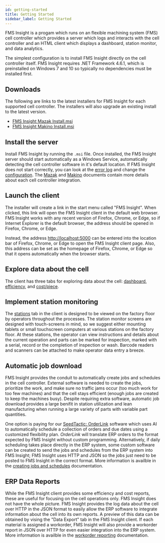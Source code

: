 ```yaml
---
id: getting-started
title: Getting Started
sidebar_label: Getting Started
---
```


FMS Insight is a progam which runs on an flexible machining system (FMS)
cell controller which provides a server which logs and interacts with the cell
controller and an HTML client which displays a dashboard, station monitor, and
data analytics.

The simplest configuration is to install FMS Insight directly on the cell
controller itself. FMS Insight requires .NET Framework
4.6.1, which is preinstalled on Windows 7 and 10 so typically no dependencies
must be installed first.

## Downloads

The following are links to the latest installers for FMS Insight for each supported cell controller.
The installers will also upgrade an existing install to the latest version.

* [FMS Insight Mazak Install.msi](https://seedtactics-downloads.s3.amazonaws.com/installers/fms-insight/FMS%20Insight%20Mazak%20Install.msi)
* [FMS Insight Makino Install.msi](https://seedtactics-downloads.s3.amazonaws.com/installers/fms-insight/FMS%20Insight%20Makino%20Install.msi)

## Install the server

Install FMS Insight by running the `.msi` file. Once installed, the FMS
Insight server should start automatically as a Windows Service, automatically
detecting the cell controller software in it's default location. If FMS
Insight does not start correctly, you can look at the [error
log](server-errors.md) and change the [configuration](server-config.md). The
[Mazak](mazak.md) and [Makino](makino.md) documents contain more details
about each cell controller integration.

## Launch the client

The installer will create a link in the start menu called "FMS Insight". When
clicked, this link will open the FMS Insight client in the default web
browser. FMS Insight works with any recent version of Firefox, Chrome, or
Edge, so if Internet Explorer is the default browser, the address should be
opened in Firefox, Chrome, or Edge.

Instead, the address [http://localhost:5000](http://localhost:5000) can be
entered into the location bar of Firefox, Chrome, or Edge to open the FMS
Insight client page. Also, this address can be set as the homepage of
Firefox, Chrome, or Edge so that it opens automatically when the browser
starts.

## Explore data about the cell

The client has three tabs for exploring data about the cell:
[dashboard](client-dashboard.md), [efficiency](client-efficiency.md), and
[cost/piece](client-cost-per-piece.md).

## Implement station monitoring

The [stations](client-stations.md) tab in the client is designed to be viewed
on the factory floor by operators throughout the processes. The station
monitor screens are designed with touch-screens in mind, so we suggest either
mounting tablets or small touchscreen computers at various stations on the
factory floor. At these stations, the operator can view instructions and
details about the current operation and parts can be marked for inspection,
marked with a serial, record or the completion of inspection or wash.  Barcode
readers and scanners can be attached to make operator data entry a breeze.

## Automatic job download

FMS Insight provides the conduit to automatically create jobs and schedules
in the cell controller. External software is needed to create the jobs,
prioritize the work, and make sure no traffic jams occur (too much work for
too few machines) and that the cell stays efficient (enough jobs are created
to keep the machines busy). Despite requiring extra software, automatic job
download provides a large benifit in station utilization and lean
manufacturing when running a large variety of parts with variable part
quantities.

One option is paying for our [SeedTactic:
OrderLink](https://www.seedtactics.com/products/seedtactic-orderlink)
software which uses AI to automatically schedule a collection of orders and
due dates using a customized flexibility plan. *OrderLink* will translate ERP
orders to the format expected by FMS Insight without custom programming.
Alternatively, if daily scheduling takes place directly in the ERP system,
some custom software can be created to send the jobs and schedules from the
ERP system into FMS Insight; FMS Insight uses HTTP and JSON so the jobs just
need to be posted to FMS Insight in the correct format. More information is
availble in the [creating jobs and schedules](creating-jobs.md)
documentation.

## ERP Data Reports

While the FMS Insight client provides some efficiency and cost reports, these
are useful for focusing on the cell operations only. FMS Insight does not
have the whole picture. FMS Insight provides the log data about the cell over
HTTP in the JSON format to easily allow the ERP software to integrate
information about the cell into its own reports. A preview of this data can
be obtained by vising the "Data Export" tab in the FMS Insight client. If
each material is assigned a workorder, FMS Insight will also provide a
workorder report in JSON over HTTP for even easier integration into the ERP
system. More information is availble in the [workorder
reporting](workorder-report.md) documentation.